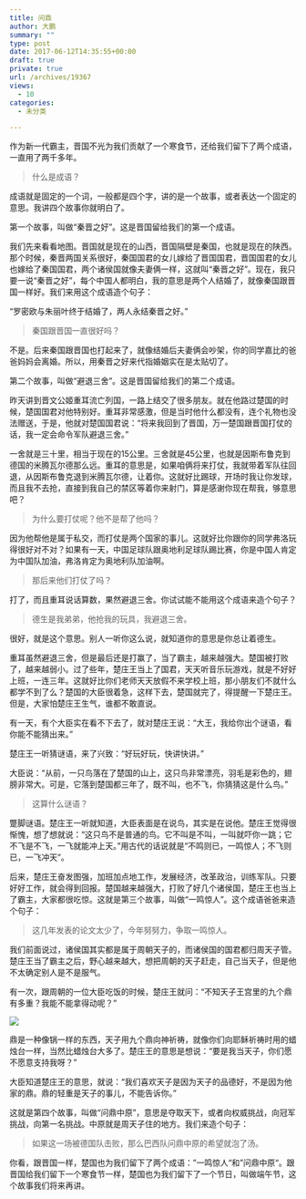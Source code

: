 ```yaml
---
title: 问鼎
author: 大鹏
summary: ""
type: post
date: 2017-06-12T14:35:55+00:00
draft: true
private: true
url: /archives/19367
views:
  - 10
categories:
  - 未分类

---
```

作为新一代霸主，晋国不光为我们贡献了一个寒食节，还给我们留下了两个成语，一直用了两千多年。

> 什么是成语？

成语就是固定的一个词，一般都是四个字，讲的是一个故事，或者表达一个固定的意思。我讲四个故事你就明白了。

第一个故事，叫做“秦晋之好”。这是晋国留给我们的第一个成语。

我们先来看看地图。晋国就是现在的山西，晋国隔壁是秦国，也就是现在的陕西。那个时候，秦晋两国关系很好，秦国国君的女儿嫁给了晋国国君，晋国国君的女儿也嫁给了秦国国君，两个诸侯国就像夫妻俩一样，这就叫“秦晋之好”。现在，我只要一说“秦晋之好”，每个中国人都明白，我的意思是两个人结婚了，就像秦国跟晋国一样好。我们来用这个成语造个句子：

“罗密欧与朱丽叶终于结婚了，两人永结秦晋之好。”

> 秦国跟晋国一直很好吗？

不是。后来秦国跟晋国也打起来了，就像结婚后夫妻俩会吵架，你的同学嘉比的爸爸妈妈会离婚。所以，用秦晋之好来代指婚姻实在是太贴切了。

第二个故事，叫做“避退三舍”。这是晋国留给我们的第二个成语。

昨天讲到晋文公姬重耳流亡列国，一路上结交了很多朋友。就在他路过楚国的时候，楚国国君对他特别好。重耳非常感激，但是当时他什么都没有，连个礼物也没法赠送，于是，他就对楚国国君说：“将来我回到了晋国，万一楚国跟晋国打仗的话，我一定会命令军队避退三舍。”

一舍就是三十里，相当于现在的15公里。三舍就是45公里，也就是因斯布鲁克到德国的米腾瓦尔德那么远。重耳的意思是，如果咱俩将来打仗，我就带着军队往回退，从因斯布鲁克退到米腾瓦尔德，让着你。这就好比踢球，开场时我让你发球，而且我不去抢，直接到我自己的禁区等着你来射门，算是感谢你现在帮我，够意思吧？

> 为什么要打仗呢？他不是帮了他吗？

因为他帮他是属于私交，而打仗是两个国家的事儿。这就好比你跟你的同学弗洛玩得很好对不对？如果有一天，中国足球队跟奥地利足球队踢比赛，你是中国人肯定为中国队加油，弗洛肯定为奥地利队加油啊。

> 那后来他们打仗了吗？

打了，而且重耳说话算数，果然避退三舍。你试试能不能用这个成语来造个句子？

> 德生是我弟弟，他抢我的玩具，我避退三舍。

很好，就是这个意思。别人一听你这么说，就知道你的意思是你总让着德生。

重耳虽然避退三舍，但是最后还是打赢了，当了霸主，越来越强大。楚国被打败了，越来越弱小。过了些年，楚庄王当上了国君，天天听音乐玩游戏，就是不好好上班，一连三年。这就好比你们老师天天放假不来学校上班，那小朋友们不就什么都学不到了么？楚国的大臣很着急，这样下去，楚国就完了，得提醒一下楚庄王。但是，大家怕楚庄王生气，谁都不敢直说。

有一天，有个大臣实在看不下去了，就对楚庄王说：“大王，我给你出个谜语，看你能不能猜出来。”

楚庄王一听猜谜语，来了兴致：“好玩好玩，快讲快讲。”

大臣说：“从前，一只鸟落在了楚国的山上，这只鸟非常漂亮，羽毛是彩色的，翅膀非常大。可是，它落到楚国都三年了，既不叫，也不飞，你猜猜这是什么鸟。”

> 这算什么谜语？

蹩脚谜语。楚庄王一听就知道，大臣表面是在说鸟，其实是在说他。楚庄王觉得很惭愧，想了想就说：“这只鸟不是普通的鸟。它不叫是不叫，一叫就吓你一跳；它不飞是不飞，一飞就能冲上天。”用古代的话说就是“不鸣则已，一鸣惊人；不飞则已，一飞冲天”。

后来，楚庄王奋发图强，加班加点地工作，发展经济，改革政治，训练军队。只要好好工作，就会得到回报。楚国越来越强大，打败了好几个诸侯国，楚庄王也当上了霸主，大家都很吃惊。这就是第三个故事，叫做“一鸣惊人”。这个成语爸爸来造个句子：

> 这几年发表的论文太少了，今年努努力，争取一鸣惊人。

我们前面说过，诸侯国其实都是属于周朝天子的，而诸侯国的国君都归周天子管。楚庄王当了霸主之后，野心越来越大，想把周朝的天子赶走，自己当天子，但是他不太确定别人是不是服气。

有一次，跟周朝的一位大臣吃饭的时候，楚庄王就问：“不知天子王宫里的九个鼎有多重？我能不能拿得动呢？”

![][1]

鼎是一种像锅一样的东西，天子用九个鼎向神祈祷，就像你们向耶稣祈祷时用的蜡烛台一样，当然比蜡烛台大多了。楚庄王的意思是想说：“要是我当天子，你们愿不愿意支持我呀？”

大臣知道楚庄王的意思，就说：“我们喜欢天子是因为天子的品德好，不是因为他家的鼎。鼎的轻重是天子的事儿，不能告诉你。”

这就是第四个故事，叫做“问鼎中原”，意思是夺取天下，或者向权威挑战，向冠军挑战，向第一名挑战。中原就是周天子住的地方。我们来造个句子：

> 如果这一场被德国队击败，那么巴西队问鼎中原的希望就泡了汤。

你看，跟晋国一样，楚国也为我们留下了两个成语：”一鸣惊人“和”问鼎中原“。跟晋国给我们留下一个寒食节一样，楚国也为我们留下了一个节日，叫做端午节，这个故事我们将来再讲。

 [1]: http://img2.xiukee.com/upload/2016/1/6/1385583922.jpg@100q.jpg
